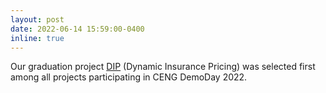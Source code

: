 ```yaml
---
layout: post
date: 2022-06-14 15:59:00-0400
inline: true
---
```


Our graduation project <a href="https://senior.ceng.metu.edu.tr/2022/DIP/">DIP</a> (Dynamic Insurance Pricing) was selected first among all projects participating in CENG DemoDay 2022.
